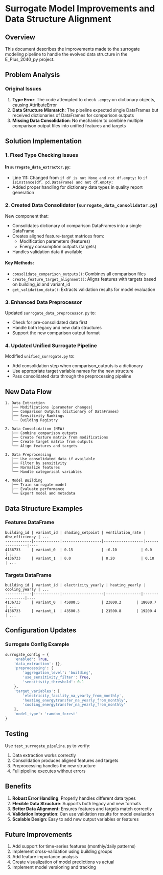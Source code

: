 # Surrogate Model Improvements and Data Structure Alignment

## Overview
This document describes the improvements made to the surrogate modeling pipeline to handle the evolved data structure in the E_Plus_2040_py project.

## Problem Analysis

### Original Issues
1. **Type Error**: The code attempted to check `.empty` on dictionary objects, causing AttributeError
2. **Data Structure Mismatch**: The pipeline expected single DataFrames but received dictionaries of DataFrames for comparison outputs
3. **Missing Data Consolidation**: No mechanism to combine multiple comparison output files into unified features and targets

## Solution Implementation

### 1. Fixed Type Checking Issues

#### In `surrogate_data_extractor.py`:
- Line 111: Changed from `if df is not None and not df.empty:` to `if isinstance(df, pd.DataFrame) and not df.empty:`
- Added proper handling for dictionary data types in quality report generation

### 2. Created Data Consolidator (`surrogate_data_consolidator.py`)

New component that:
- Consolidates dictionary of comparison DataFrames into a single DataFrame
- Creates aligned feature-target matrices from:
  - Modification parameters (features)
  - Energy consumption outputs (targets)
- Handles validation data if available

#### Key Methods:
- `consolidate_comparison_outputs()`: Combines all comparison files
- `create_feature_target_alignment()`: Aligns features with targets based on building_id and variant_id
- `get_validation_data()`: Extracts validation results for model evaluation

### 3. Enhanced Data Preprocessor

Updated `surrogate_data_preprocessor.py` to:
- Check for pre-consolidated data first
- Handle both legacy and new data structures
- Support the new comparison output format

### 4. Updated Unified Surrogate Pipeline

Modified `unified_surrogate.py` to:
- Add consolidation step when comparison_outputs is a dictionary
- Use appropriate target variable names for the new structure
- Pass consolidated data through the preprocessing pipeline

## New Data Flow

```
1. Data Extraction
   ├── Modifications (parameter changes)
   ├── Comparison Outputs (dictionary of DataFrames)
   ├── Sensitivity Rankings
   └── Building Registry

2. Data Consolidation (NEW)
   ├── Combine comparison outputs
   ├── Create feature matrix from modifications
   ├── Create target matrix from outputs
   └── Align features and targets

3. Data Preprocessing
   ├── Use consolidated data if available
   ├── Filter by sensitivity
   ├── Normalize features
   └── Handle categorical variables

4. Model Building
   ├── Train surrogate model
   ├── Evaluate performance
   └── Export model and metadata
```

## Data Structure Examples

### Features DataFrame
```
building_id | variant_id | shading_setpoint | ventilation_rate | dhw_efficiency | ...
------------|------------|------------------|------------------|----------------|----
4136733     | variant_0  | 0.15             | -0.10           | 0.0            | ...
4136733     | variant_1  | 0.0              | 0.20            | 0.10           | ...
```

### Targets DataFrame
```
building_id | variant_id | electricity_yearly | heating_yearly | cooling_yearly | ...
------------|------------|-------------------|----------------|----------------|----
4136733     | variant_0  | 45000.5          | 23000.2       | 18000.7       | ...
4136733     | variant_1  | 43500.3          | 21500.8       | 19200.4       | ...
```

## Configuration Updates

### Surrogate Config Example
```python
surrogate_config = {
    'enabled': True,
    'data_extraction': {},
    'preprocessing': {
        'aggregation_level': 'building',
        'use_sensitivity_filter': True,
        'sensitivity_threshold': 0.1
    },
    'target_variables': [
        'electricity_facility_na_yearly_from_monthly',
        'heating_energytransfer_na_yearly_from_monthly',
        'cooling_energytransfer_na_yearly_from_monthly'
    ],
    'model_type': 'random_forest'
}
```

## Testing

Use `test_surrogate_pipeline.py` to verify:
1. Data extraction works correctly
2. Consolidation produces aligned features and targets
3. Preprocessing handles the new structure
4. Full pipeline executes without errors

## Benefits

1. **Robust Error Handling**: Properly handles different data types
2. **Flexible Data Structure**: Supports both legacy and new formats
3. **Better Data Alignment**: Ensures features and targets match correctly
4. **Validation Integration**: Can use validation results for model evaluation
5. **Scalable Design**: Easy to add new output variables or features

## Future Improvements

1. Add support for time-series features (monthly/daily patterns)
2. Implement cross-validation using building groups
3. Add feature importance analysis
4. Create visualization of model predictions vs actual
5. Implement model versioning and tracking